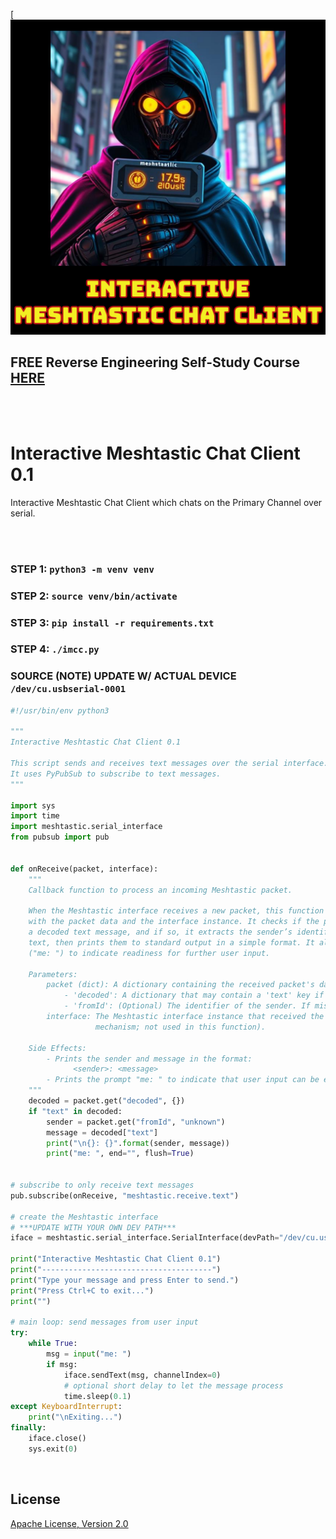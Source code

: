 [![image](https://github.com/mytechnotalent/imcc/blob/main/imcc.png?raw=true)

## FREE Reverse Engineering Self-Study Course [HERE](https://github.com/mytechnotalent/Reverse-Engineering-Tutorial)

<br><br>

# Interactive Meshtastic Chat Client 0.1
Interactive Meshtastic Chat Client which chats on the Primary Channel over serial.

<br><br>

### STEP 1: `python3 -m venv venv`
### STEP 2: `source venv/bin/activate`
### STEP 3: `pip install -r requirements.txt`
### STEP 4: `./imcc.py`

### SOURCE (NOTE) UPDATE W/ ACTUAL DEVICE `/dev/cu.usbserial-0001` 
```python
#!/usr/bin/env python3

"""
Interactive Meshtastic Chat Client 0.1

This script sends and receives text messages over the serial interface.
It uses PyPubSub to subscribe to text messages.
"""

import sys
import time
import meshtastic.serial_interface
from pubsub import pub


def onReceive(packet, interface):
    """
    Callback function to process an incoming Meshtastic packet.

    When the Meshtastic interface receives a new packet, this function is called
    with the packet data and the interface instance. It checks if the packet contains
    a decoded text message, and if so, it extracts the sender’s identifier and the message
    text, then prints them to standard output in a simple format. It also prints a prompt
    ("me: ") to indicate readiness for further user input.

    Parameters:
        packet (dict): A dictionary containing the received packet's data. This should include:
            - 'decoded': A dictionary that may contain a 'text' key if the packet is a text message.
            - 'fromId': (Optional) The identifier of the sender. If missing, defaults to "unknown".
        interface: The Meshtastic interface instance that received the packet (provided by the callback
                   mechanism; not used in this function).

    Side Effects:
        - Prints the sender and message in the format:
              <sender>: <message>
        - Prints the prompt "me: " to indicate that user input can be entered.
    """
    decoded = packet.get("decoded", {})
    if "text" in decoded:
        sender = packet.get("fromId", "unknown")
        message = decoded["text"]
        print("\n{}: {}".format(sender, message))
        print("me: ", end="", flush=True)


# subscribe to only receive text messages
pub.subscribe(onReceive, "meshtastic.receive.text")

# create the Meshtastic interface
# ***UPDATE WITH YOUR OWN DEV PATH***
iface = meshtastic.serial_interface.SerialInterface(devPath="/dev/cu.usbserial-0001")

print("Interactive Meshtastic Chat Client 0.1")
print("--------------------------------------")
print("Type your message and press Enter to send.") 
print("Press Ctrl+C to exit...")
print("")

# main loop: send messages from user input
try:
    while True:
        msg = input("me: ")
        if msg:
            iface.sendText(msg, channelIndex=0)
            # optional short delay to let the message process
            time.sleep(0.1)
except KeyboardInterrupt:
    print("\nExiting...")
finally:
    iface.close()
    sys.exit(0)
```

<br>

## License
[Apache License, Version 2.0](https://www.apache.org/licenses/LICENSE-2.0)
